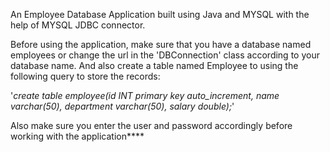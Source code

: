 An Employee Database Application built using Java and MYSQL with the help of MYSQL JDBC connector.

Before using the application, make sure that you have a database named employees or change the url in the 'DBConnection' class according to your database name.
And also create a table named Employee to using the following query to store the records:

'*create table employee(id INT primary key auto_increment, name varchar(50), department varchar(50), salary double);*'

Also make sure you enter the user and password accordingly before working with the application****
